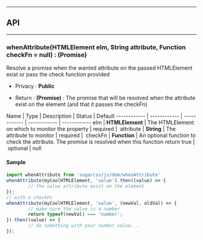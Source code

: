 


-----------------------------
## API
-----------------------------

### whenAttribute(HTMLElement elm, String attribute, Function checkFn = null) : (Promise)
Resolve a promise when the wanted attribute on the passed HTMLElement exist or pass the check function provided

- Privacy : **Public**

- Return : **(Promise)** : The promise that will be resolved when the attribute exist on the element (and that it passes the checkFn)

Name | Type | Description | Status | Default
------------ | ------------ | ------------ | ------------ | ------------
elm | **HTMLElement** | The HTMLElement on which to monitor the property | required | 
attribute | **String** | The attribute to monitor | required | 
checkFn | **Function** | An optional function to check the attribute. The promise is resolved when this function return true | optional | null


#### Sample
```js
import whenAttribute from 'sugarcss/js/dom/whenAttribute'
whenAttribute(myCoolHTMLElement, 'value').then((value) => {
		// the value attribute exist on the element
});
// with a checkFn
whenAttribute(myCoolHTMLElement, 'value', (newVal, oldVal) => {
		// make sure the value is a number
		return typeof(newVal) === 'number';
}).then((value) => {
		// do something with your number value...
});

```


